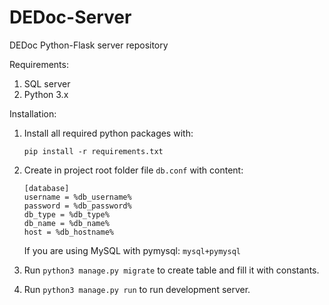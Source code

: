# DEDoc-Server
DEDoc Python-Flask server repository

Requirements:
1. SQL server
2. Python 3.x

Installation:

1. Install all required python packages with:

    `pip install -r requirements.txt`

2. Create in project root folder file `db.conf` with content:

    ```
    [database]
    username = %db_username%
    password = %db_password%
    db_type = %db_type%
    db_name = %db_name%
    host = %db_hostname%
    ```

    If you are using MySQL with pymysql: `mysql+pymysql`

3. Run `python3 manage.py migrate` to create table and fill it with constants.

4. Run `python3 manage.py run` to run development server.
